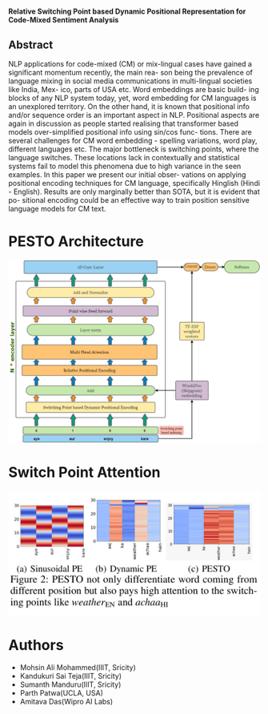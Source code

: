 #### Relative Switching Point based Dynamic Positional Representation for Code-Mixed Sentiment Analysis

## Abstract 
  <p> NLP applications for code-mixed (CM) or mix-lingual cases
have gained a significant momentum recently, the main rea-
son being the prevalence of language mixing in social media
communications in multi-lingual societies like India, Mex-
ico, parts of USA etc. Word embeddings are basic build-
ing blocks of any NLP system today, yet, word embedding
for CM languages is an unexplored territory. On the other
hand, it is known that positional info and/or sequence order
is an important aspect in NLP. Positional aspects are again in
discussion as people started realising that transformer based
models over-simplified positional info using sin/cos func-
tions. There are several challenges for CM word embedding -
spelling variations, word play, different languages etc. The
major bottleneck is switching points, where the language
switches. These locations lack in contextually and statistical
systems fail to model this phenomena due to high variance in
the seen examples. In this paper we present our initial obser-
vations on applying positional encoding techniques for CM
language, specifically Hinglish (Hindi - English). Results are
only marginally better than SOTA, but it is evident that po-
sitional encoding could be an effective way to train position
sensitive language models for CM text.</p>


# PESTO Architecture
 ![alt text](https://github.com/mohammedmohsinali/PESTO/blob/main/PESTO_Architecture.png)

# Switch Point Attention
 ![alt text](https://github.com/mohammedmohsinali/PESTO/blob/main/Switch_Points_HeatMap.png)
  
# Authors
  * Mohsin Ali Mohammed(IIIT, Sricity)
  * Kandukuri Sai Teja(IIIT, Sricity)
  * Sumanth Manduru(IIIT, Sricity)
  * Parth Patwa(UCLA, USA)
  * Amitava Das(Wipro AI Labs)
